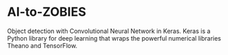 # AI-to-ZOBIES
Object detection with Convolutional Neural Network in Keras.
Keras is a Python library for deep learning that wraps the powerful numerical libraries Theano and TensorFlow.


